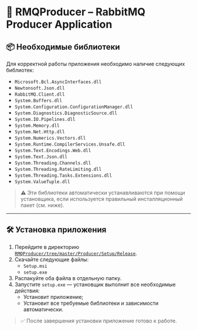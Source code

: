 # 📨 RMQProducer – RabbitMQ Producer Application

## 📦 Необходимые библиотеки

Для корректной работы приложения необходимо наличие следующих библиотек:

- `Microsoft.Bcl.AsyncInterfaces.dll`
- `Newtonsoft.Json.dll`
- `RabbitMQ.Client.dll`
- `System.Buffers.dll`
- `System.Configuration.ConfigurationManager.dll`
- `System.Diagnostics.DiagnosticSource.dll`
- `System.IO.Pipelines.dll`
- `System.Memory.dll`
- `System.Net.Http.dll`
- `System.Numerics.Vectors.dll`
- `System.Runtime.CompilerServices.Unsafe.dll`
- `System.Text.Encodings.Web.dll`
- `System.Text.Json.dll`
- `System.Threading.Channels.dll`
- `System.Threading.RateLimiting.dll`
- `System.Threading.Tasks.Extensions.dll`
- `System.ValueTuple.dll`

> ⚠️ Эти библиотеки автоматически устанавливаются при помощи установщика, если используется правильный инсталляционный пакет (см. ниже).

---

## 🛠 Установка приложения

1. Перейдите в директорию [`RMQProducer/tree/master/Producer/Setup/Release`](./Producer/Setup/Release).
2. Скачайте следующие файлы:
   - `Setup.msi`
   - `setup.exe`
3. Распакуйте оба файла в отдельную папку.
4. Запустите `setup.exe` — установщик выполнит все необходимые действия:
   - Установит приложение;
   - Установит все требуемые библиотеки и зависимости автоматически.

> ✅ После завершения установки приложение готово к работе.
